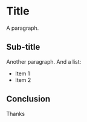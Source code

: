 # Title

A paragraph. 

## Sub-title

Another paragraph. And a list: 

* Item 1 
* Item 2

## Conclusion

Thanks
